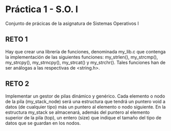 # Práctica 1 - S.O. I #
 Conjunto de prácicas de la asignatura de Sistemas Operativos I


## RETO 1 ##
Hay que crear una librería de funciones, denominada  my_lib.c que contenga la implementación de  las siguientes funciones: my_strlen(), my_strcmp(),  my_strcpy(), my_strncpy(),  my_strcat() y my_strchr(). Tales funciones han de ser análogas a las respectivas de <string.h>.

## RETO 2 ##
Implementar un gestor de pilas dinámico y genérico. Cada elemento o nodo de la pila (my_stack_node) será una estructura que tendrá un puntero void a datos (de cualquier tipo) más un puntero al elemento o nodo siguiente. En la estructura my_stack se almacenará, además del puntero al elemento superior de la pila (top), un entero (size) que indique el tamaño del tipo de datos que se guardan en los nodos.
